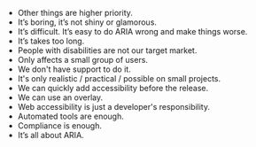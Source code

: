 - Other things are higher priority.
- It’s boring, it’s not shiny or glamorous.
- It’s difficult. It’s easy to do ARIA wrong and make things worse.
- It’s takes too long.
- People with disabilities are not our target market.
- Only affects a small group of users.
- We don't have support to do it.
- It's only realistic / practical / possible on small projects.
- We can quickly add accessibility before the release.
- We can use an overlay.
- Web accessibility is just a developer's responsibility.
- Automated tools are enough.
- Compliance is enough.
- It’s all about ARIA.